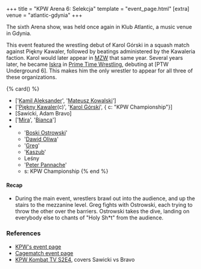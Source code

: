 +++
title = "KPW Arena 6: Selekcja"
template = "event_page.html"
[extra]
venue = "atlantic-gdynia"
+++

The sixth Arena show, was held once again in Klub Atlantic, a music venue in Gdynia.

This event featured the wrestling debut of Karol Górski in a squash match against Piękny Kawaler, followed by beatings administered by the Kawaleria faction.
Karol would later appear in [MZW](@/e/2017-12-02-mzw-freak-show.md) that same year.
Several years later, he became [Iskra](@/w/iskra.md) in [Prime Time Wrestling](@/o/ptw.md), debuting at [PTW Underground 6]. This makes him the only wrestler to appear for all three of these organizations.

{% card() %}
- ['[Kamil Aleksander](@/w/kamil-aleksander.md)', '[Mateusz Kowalski](@/w/mateusz-kowalski.md)']
- ['[Piękny Kawaler](@/w/piekny-kawaler.md)(c)', '[Karol Górski](@/w/iskra.md)', {
    c: "KPW Championship"}]
- [Sawicki, Adam Bravo]
- ['[Mira](@/w/mira.md)', '[Bianca](@/w/bianca.md)']
- - '[Boski Ostrowski](@/w/ostrowski.md)'
  - '[Dawid Oliwa](@/w/dawid-oliwa.md)'
  - '[Greg](@/w/greg.md)'
  - '[Kaszub](@/w/kaszub.md)'
  - Leśny
  - '[Peter Pannache](@/w/peter-pannache.md)'
  - s: KPW Championship
{% end %}

#### Recap

* During the main event, wrestlers brawl out into the audience, and up the stairs to the mezzanine level. Greg fights with Ostrowski, each trying to throw the other over the barriers. Ostrowski takes the dive, landing on everybody else to chants of "Holy Sh*t" from the audience.

### References

* [KPW's event page](https://kpwrestling.pl/events/kpw-arena-6/)
* [Cagematch event page](https://www.cagematch.net/?id=1&nr=175306)
* [KPW Kombat TV S2E4](https://youtu.be/idP3Fr7vcuE), covers Sawicki vs Bravo
